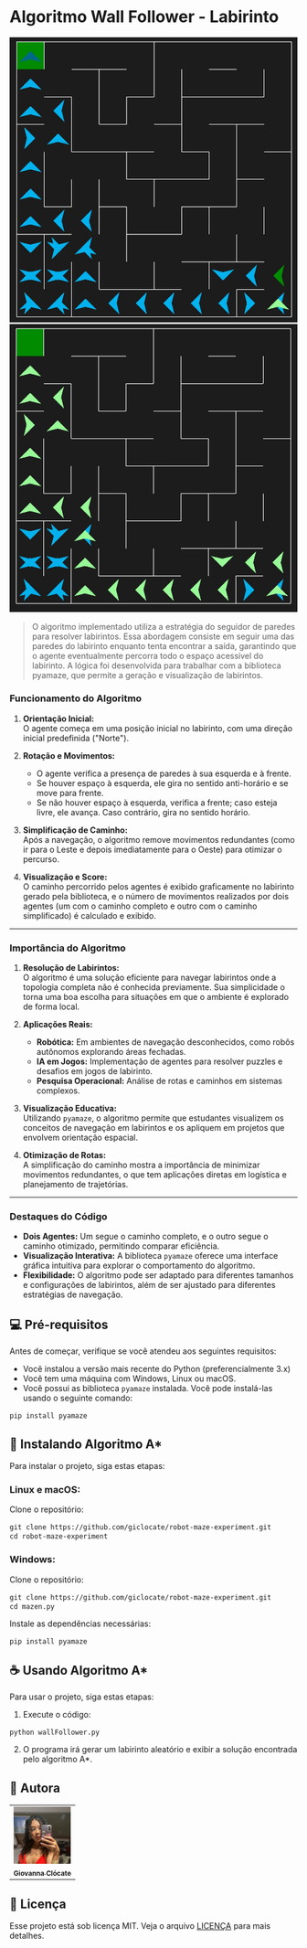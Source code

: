 # Algoritmo Wall Follower - Labirinto

<img src="img/azul.jpeg" alt="Exemplo imagem">
<img src="img/verde.jpeg" alt="caminho verde">

> O algoritmo implementado utiliza a estratégia do seguidor de paredes para resolver labirintos. Essa abordagem consiste em seguir uma das paredes do labirinto enquanto tenta encontrar a saída, garantindo que o agente eventualmente percorra todo o espaço acessível do labirinto. A lógica foi desenvolvida para trabalhar com a biblioteca pyamaze, que permite a geração e visualização de labirintos.

### Funcionamento do Algoritmo

1. **Orientação Inicial:**  
   O agente começa em uma posição inicial no labirinto, com uma direção inicial predefinida ("Norte").
   
2. **Rotação e Movimentos:**  
   - O agente verifica a presença de paredes à sua esquerda e à frente.  
   - Se houver espaço à esquerda, ele gira no sentido anti-horário e se move para frente.  
   - Se não houver espaço à esquerda, verifica a frente; caso esteja livre, ele avança. Caso contrário, gira no sentido horário.  

3. **Simplificação de Caminho:**  
   Após a navegação, o algoritmo remove movimentos redundantes (como ir para o Leste e depois imediatamente para o Oeste) para otimizar o percurso.

4. **Visualização e Score:**  
   O caminho percorrido pelos agentes é exibido graficamente no labirinto gerado pela biblioteca, e o número de movimentos realizados por dois agentes (um com o caminho completo e outro com o caminho simplificado) é calculado e exibido.

---

### Importância do Algoritmo

1. **Resolução de Labirintos:**  
   O algoritmo é uma solução eficiente para navegar labirintos onde a topologia completa não é conhecida previamente. Sua simplicidade o torna uma boa escolha para situações em que o ambiente é explorado de forma local.

2. **Aplicações Reais:**  
   - **Robótica:** Em ambientes de navegação desconhecidos, como robôs autônomos explorando áreas fechadas.  
   - **IA em Jogos:** Implementação de agentes para resolver puzzles e desafios em jogos de labirinto.  
   - **Pesquisa Operacional:** Análise de rotas e caminhos em sistemas complexos.

3. **Visualização Educativa:**  
   Utilizando `pyamaze`, o algoritmo permite que estudantes visualizem os conceitos de navegação em labirintos e os apliquem em projetos que envolvem orientação espacial.

4. **Otimização de Rotas:**  
   A simplificação do caminho mostra a importância de minimizar movimentos redundantes, o que tem aplicações diretas em logística e planejamento de trajetórias.

---

### Destaques do Código

- **Dois Agentes:** Um segue o caminho completo, e o outro segue o caminho otimizado, permitindo comparar eficiência.
- **Visualização Interativa:** A biblioteca `pyamaze` oferece uma interface gráfica intuitiva para explorar o comportamento do algoritmo.
- **Flexibilidade:** O algoritmo pode ser adaptado para diferentes tamanhos e configurações de labirintos, além de ser ajustado para diferentes estratégias de navegação.


## 💻 Pré-requisitos

Antes de começar, verifique se você atendeu aos seguintes requisitos:

- Você instalou a versão mais recente do Python (preferencialmente 3.x)
- Você tem uma máquina com Windows, Linux ou macOS.
- Você possui as biblioteca `pyamaze` instalada. Você pode instalá-las usando o seguinte comando:

```
pip install pyamaze
```

## 🚀 Instalando Algoritmo A*

Para instalar o projeto, siga estas etapas:

### Linux e macOS:

Clone o repositório:

```
git clone https://github.com/giclocate/robot-maze-experiment.git
cd robot-maze-experiment
```

### Windows:

Clone o repositório:

```
git clone https://github.com/giclocate/robot-maze-experiment.git
cd mazen.py
```

Instale as dependências necessárias:

```
pip install pyamaze
```

## ☕ Usando Algoritmo A*

Para usar o projeto, siga estas etapas:

1. Execute o código:

```
python wallFollower.py
```

2. O programa irá gerar um labirinto aleatório e exibir a solução encontrada pelo algoritmo A*.

## 🤝 Autora

<table>
  <tr>
    <td align="center">
      <a href="https://github.com/giclocate" title="Usuário">
        <img src="img/giovanna.jpeg" width="100px;" alt="Giovanna"/><br>
        <sub>
          <b>Giovanna Clócate</b>
        </sub>
      </a>
    </td>
  </tr>
</table>

## 📝 Licença

Esse projeto está sob licença MIT. Veja o arquivo [LICENÇA](LICENSE.md) para mais detalhes.